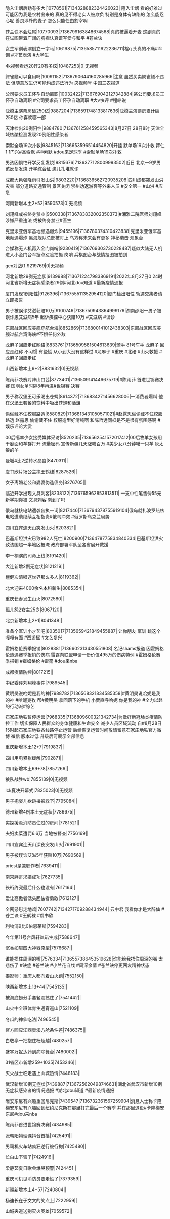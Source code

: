 隐入尘烟后劲有多大|10778561|7134328882324426023| 隐入尘烟 看的好难过 可能因为我是农村出来的 真的见不得老实人被欺负 特别是身体有缺陷的 怎么能忍心呢 善良淳朴的麦子 怎么只能任由割宰啊 

苍兰诀不会烂尾|10770093|7136799163848674568|真的被逼着开麦 这剧真的在试图带着广阔的胸襟认真谱写爱与和平  #苍兰诀

女生军训表演倒立一字马|10619875|7136585711922236711|栓q 头真的不痛#军训 #才艺表演 #大学生

4k视频看运20歼20有多炫|10487253|0|无视频

鳄雀鳝可以食用吗|10091152|7136790644160285966|注意 虽然买卖鳄雀鳝不违法 但随意放生仍可能构成违法行为  央视频号 中国三农报道 

公司要求员工怀孕自动离职|10032422|7136769042127342884|某公司要求员工怀孕自动离职 #公司要求员工怀孕自动离职 #大v快评 #程皓说 

沈腾主演票房破250亿|9887204|7136591748133817636|沈腾主演票房累计破250亿 你喜欢哪一部 

天津检出20例阳性|9884780|7136761258459565343|8月27日 28日8时 天津全域核酸检测发现20例阳性感染者

索默全场19次扑救|9845162|7136653596514454820|开挂    默单场19次扑救 拜仁1 1门兴#圣索默 #神索默 #dou来足球季 #索默单场19次扑救

男孩因惧怕开学反复发烧|9815676|7136377128009993502|近日 北京一9岁男孩反复发烧   开学综合征 患儿扎堆就诊

成都大邑强降雨引发山洪|9803220|7136836562720935208|四川成都突发山洪灾害 部分道路交通管制 景区关闭 崇州劝返游客等外来人员 #安全第一 #山洪 #应急

河南新增本土2+52|9590573|0|无视频

刘翔峰或被终身禁业|9500338|7136783832002350373|#湘雅二院医师刘翔峰 涉嫌严重违法  或被终身禁业#医生 

克里米亚俄军基地频遇爆炸|9455196|7136780374310423838|克里米亚俄军基地频遇爆炸 黑海舰队总部被盯上 乌方称未来会有更多 神秘袭击  观象台 

台媒称无人机再入金门岗哨|9230419|7136769303730228487|疑似大陆无人机进入小金门台军据点怼脸拍摄  岗哨 兵棋图台与战情挂图被拍到

gen对战t1|9219769|0|无视频

河北新增29例无症状|9139988|7136712247983869191|2022年8月27日0 24时 河北省新增无症状感染者29例#河北dou知道 #最新疫情通报

厦门发现1例阳性|9126396|7136755511352954120|厦门检出阳性 轨迹交集者请立即报告 

男子被误诊艾滋获赔10万|9100746|7136750943864999176|湖南邵阳一男子被误诊患艾滋病5年 起诉疾控中心获赔10万 #艾滋病 #误诊 

东部战区回应美舰穿航台海|8852869|7136800141012438303|东部战区回应美舰过航台湾海峡#不惧任何外敌   

龙麻子回应走红网络|8833761|7136509581504613639|骑手 81号车手 龙麻子 回应走红称 不习惯 有些慌 从小到大没有这样过 #龙麻子 #重庆 #北碚 #山火救援 #龙麻子回应走红  

山西新增本土9+2|8831632|0|无视频

陈雨菲决赛对阵山口茜|8773401|7136509141446675719|#陈雨菲  首进世锦赛决赛 国羽女单时隔8年再进#世锦赛 决赛 

男子称汉堡王可乐喝出苍蝇|8614372|7136834271456628006|一消费者爆料 他在汉堡王套餐的饮料中吸出苍蝇和活蛆 

偷偷藏不住校服路透|8580829|7136813431050571021|#赵露思偷偷藏不住校服路透  赵露思 偷偷藏不住 校服造型好清纯啊 和陈哲远同框是不是很有氛围感啊   #娱乐评论大赏

00后噶羊少女接受媒体采访|8520235|7136562541572017412|00后牧羊女孩用干脆面和羊群打开 流量密码   宣传新疆几天涨粉百万  #美少女八分钟噶一只羊   灰太狼的羊

曼城4比2逆转水晶宫|8470311||

虞书欣片场公主抱王鹤棣|8287526||

女子离婚老公和婆婆伪造债务|8276705||

临近开学出现文具刺客|8238122|7136765962853813511| 一支中性笔售价55元 新学期你被 文具刺客 刺到了吗 

俄乌就核电站遭袭各执一词|8217446|7136794378755919104|俄乌就扎波罗热核电站遭袭继续互相指责#俄乌冲突 #俄罗斯乌克兰局势

四川宜宾连天山突发山火|8203821||

巴基斯坦洪灾已致982人死亡|8200900|7136478775834840334|巴基斯坦洪灾致该国超一半地区被淹 政府部署军队至各省展开救援

李一桐演的司命上线|8191420||

大连新增2例无症状|8121219||

檀健次清唱这世界那么多人|8119362||

北大迎来4000余名本科新生|8085354||

重庆长寿发生山火|8072580||

孤儿怨2女主25岁|8067120||

北京新增本土2+1|8041348||

准备个军训小才艺吧|8035017|7135659421849455887| 让你朋友 军训 跳这个嘎嘎有面  #西游摇 #文艺复兴

霍姆格伦赛季报销|8028381|7136602313430551808| 名记shams报道 因霍姆格伦遭遇赛季报销的伤病 雷霆向联盟申请一份价值495万的伤病特例 #霍姆格伦赛季报销 #霍姆格伦 #雷霆 #dou来nba

成都疫情防控|8017215||

中纪委评刘翔峰事件|7989545||

黄明昊说哈妮是我的神|7988782|7136568321834585358|#黄明昊说哈妮是我的神 #哈妮克孜 帮#黄明昊 拿回落下的手机 小贾直呼哈妮 你是我的神 #全力以赴的行动派#综艺 

石家庄地铁暂停运营|7968335|7136809600321342734|为做好新冠肺炎疫情防控工作 切实保障人民群众的身体健康和生命安全 减少人员区域流动 自#8月28日15时起石家庄地铁各线路停止运营 后续恢复运营时间敬请留意石家庄地铁官方微博 微信  版本过低 升级后可展示全部信息

重庆新增本土12+7|7919837||

四川用电紧张缓解|7902871||

四川新增本土69+78|7857266||

狼队战胜wb|7855139|0|无视频

lck夏决开幕式|7825023|0|无视频

男子抱婴儿欲跳楼被救下|7795084||

德州新增4例本土无症状|7786675||

实探援渝消防员住过的房间|7781521||

夫妇卖菜遭罚6.6万 当地被督查|7756169||

四川宜宾连天山深夜突发山火|7691901||

男子被误诊艾滋5年获赔10万|7690569||

priest是兼职作者|7639411||

南京胖哥求婚成功|7627735||

长珩终究最后什么也没有|7617164||

爱让高傲者低头胆怯者勇敢|7612127||

全网怒怼走地鸡|7607742|7134271709288434944| 云中君 我看你才是大醉仙 #苍兰诀 #王鹤棣 #虞书欣

利物浦9比0伯恩茅斯|7594283||

今年第11号台风轩岚诺生成|7588647||

沉香如屑四大神器原型|7576687||

谁能捂住周深的嘴|7576334|7136557386453519628|谁能给我捂住周深的嘴 太悲伤了  #诀症  #苍兰诀 #小兰花自戕 #周深余情 #苍兰诀停更网友精神状态

摄影师：重庆人都向着山火跑|7552150||

陕西新增本土13+44|7545135||

被海底捞分手套餐震撼住了|7541442||

山火中全班体育生通宵巡山|7521109||

冬瓜的神仙吃法|7496545||

官方回应江西贵溪方舱条件差|7486375||

白敬亭一把抱住杨超越|7480257||

盛宇万妮达药到病除舞台|7480002||

31省区市新增259+1035|7453246||

灭火战士临走遇上山城热情|7448183||

武汉新增10例无症状|7439887|7136725620498746631|湖北省武汉市新增10例无症状感染者的情况通报 #湖北dou知道 #最新疫情通报

曝安东尼有兴趣重回尼克斯|7439547|7136732361567259904|消息人士称卡隆梅安东尼有兴趣回到纽约尼克斯在那里打完最后一个赛季 并在那里退役#卡隆梅安东尼#dou来nba 

陈雨菲首进世锦赛决赛|7434985||

张朝阳物理课抖音首播|7425491||

男司机火车站疯狂逆行被行拘|7425480||

长白山下雪了|7424916||

梁静茹夏日歌会爆哭预警|7424451||

重庆司机见消防员要走慌了|7379359||

新疆新增本土4+57|7240804||

杨迪长在于文文的笑点上|7222959||

山城夹道送别灭火英雄|7059572||

